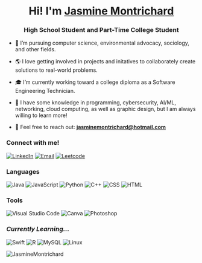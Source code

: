 <!-- broo <script src="https://platform.linkedin.com/badges/js/profile.js" async defer type="text/javascript"></script> -->

<h1 align="center">Hi! I'm <a href="https://jasminemontrichard.github.io/">Jasmine Montrichard</a></h1>
<h3 align="center">High School Student and Part-Time College Student</h3>

<p align="left">
  <!-- filler -->
</p>

- 🌸 I’m pursuing computer science, environmental advocacy, sociology, and other fields.

- 🌎 I love getting involved in projects and initatives to collaborately create solutions to real-world problems.

- 🎓 I’m currently working toward a college diploma as a Software Engineering Technician.

- 🌱 I have some knowledge in programming, cybersecurity, AI/ML, networking, cloud computing, as well as graphic design, but I am always willing to learn more!

- 📧 Feel free to reach out: **jasminemontrichard@hotmail.com**

<h3 align="left">Connect with me!</h3>
<p align="left">
  <!-- LinkedIn -->
  <a href="https://www.linkedin.com/in/JasmineMontrichard/" target="blank"><img alt="LinkedIn" src="https://img.shields.io/badge/linkedin-%230077B5.svg?&style=for-the-badge&logo=linkedin&logoColor=white"/></a>
  <!-- Email -->
  <a href="mailto:JasmineMontrichard@hotmail.com" target="blank"><img alt="Email" src="https://img.shields.io/badge/email-%230077B5.svg?&style=for-the-badge&logo=microsoftoutlook&logoColor=white"/></a>
  <!-- Leetcode -->
  <a href="https://leetcode.com/JasmineMontrichard/" target="blank"><img alt="Leetcode" src="https://img.shields.io/badge/-LeetCode-FFA116?style=for-the-badge&logo=LeetCode&logoColor=black"/></a>
</p>

<!-- Find these badges here: https://dev.to/envoy_/150-badges-for-github-pnk -->
  
<h3 align="left">Languages</h3>

  ![Java](https://img.shields.io/badge/Java-ED8B00?style=for-the-badge&logo=openjdk&logoColor=white)
  ![JavaScript](https://img.shields.io/badge/JavaScript-F7DF1E?style=for-the-badge&logo=javascript&logoColor=black)
  ![Python](https://img.shields.io/badge/Python-3776AB?style=for-the-badge&logo=python&logoColor=white)
  ![C++](https://img.shields.io/badge/C%2B%2B-00599C?style=for-the-badge&logo=c%2B%2B&logoColor=white)
  ![CSS](https://img.shields.io/badge/CSS-1572B6?style=for-the-badge&logo=css3&logoColor=white)
  ![HTML](https://img.shields.io/badge/HTML-E34F26?style=for-the-badge&logo=html5&logoColor=white)

<h3 align="left">Tools</h3>

  ![Visual Studio Code](https://img.shields.io/badge/Visual%20Studio%20Code-0078d7.svg?style=for-the-badge&logo=visual-studio-code&logoColor=white)
  ![Canva](https://img.shields.io/badge/Canva-9b4fff?style=for-the-badge&logo=canva&logoColor=white)
  ![Photoshop](https://img.shields.io/badge/Photoshop-31A8FF?style=for-the-badge&logo=adobephotoshop&logoColor=white)

<h3 align="left"><em>Currently Learning...</em></h3>

  ![Swift](https://img.shields.io/badge/Swift-FA7343?style=for-the-badge&logo=swift&logoColor=white)
  ![R](https://img.shields.io/badge/R-276DC3?style=for-the-badge&logo=r&logoColor=white)
  ![MySQL](https://img.shields.io/badge/MySQL-00000F?style=for-the-badge&logo=mysql&logoColor=white)
  ![Linux](https://img.shields.io/badge/Linux-FCC624?style=for-the-badge&logo=linux&logoColor=black)

<p>
  <img src="https://github-readme-stats.vercel.app/api/top-langs?username=JasmineMontrichard&show_icons=true&locale=en&layout=compact" alt="JasmineMontrichard"/>
</p>

